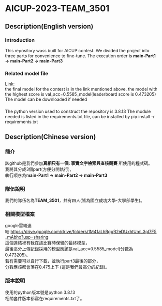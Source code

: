 # AICUP-2023-TEAM_3501
## Description(English version)
### Introduction
This repository wass built for AICUP contest.
We divided the project into three parts for convenience to fine-tune.
The execution order is **main-Part1 -> main-Part2 -> main-Part3**
### Related model file
Link:  
the final model for the contest is in the link mentioned above.
the model with the highest score is val_acc=0.5585_model(leaderboard score is 0.473205)
The model can be downloaded if needed
###
The python version used to construct the repository is 3.8.13
The module needed is listed in the requirements.txt file, can be installed by pip install -r requirements.txt
 
## Description(Chinese version)  
### 簡介
該github是我們參加**真相只有一個: 事實文字檢索與查核競賽** 所使用的程式碼。  
我將其分成3個part(方便分開執行)，  
執行順序為**main-Part1 -> main-Part2 -> main-Part3**   
### 隊伍說明
我們的隊伍名為**TEAM_3501**，共有四人(皆為國立成功大學-大學部學生)。  
### 相關模型檔案
google雲端連結:https://drive.google.com/drive/folders/1M41aLhRggB2eDUxhtUmL3pI7F5_mAbhx?usp=sharing   
這個連結裡有我在該比賽時保留的最終模型，  
最後高分上傳記錄採用的模型應該是val_acc=0.5585_model(分數為0.473205)。   
若有需要可以自行下載，並執行part3最後的部分，  
分數應該都會落在0.475上下 (這是我們最高分的紀錄)。    
### 版本說明  
使用的python版本號是python 3.8.13  
相關套件版本都寫在requirements.txt了。  
